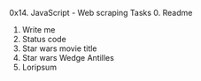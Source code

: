 0x14. JavaScript - Web scraping
Tasks
0. Readme
1. Write me
2. Status code
3. Star wars movie title
4. Star wars Wedge Antilles
5. Loripsum